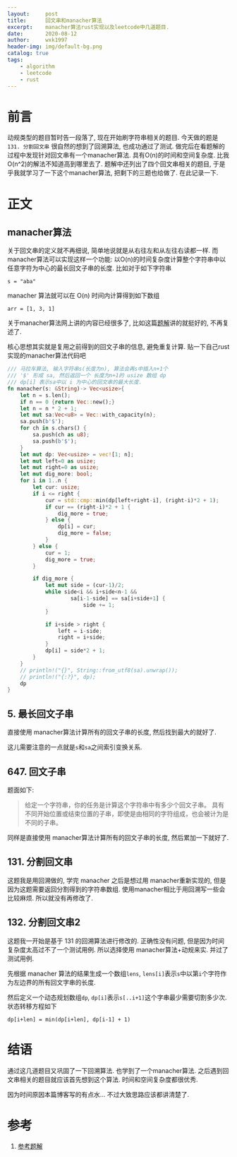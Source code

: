 ```yaml
---
layout:     post
title:      回文串和manacher算法
excerpt:    manacher算法rust实现以及leetcode中几道题目.
date:       2020-08-12
author:     wxk1997
header-img: img/default-bg.png
catalog: true
tags:
    - algorithm
    - leetcode
    - rust
---
```


# 前言

动规类型的题目暂时告一段落了, 现在开始刷字符串相关的题目. 今天做的题是 `131. 分割回文串` 很自然的想到了回溯算法, 也成功通过了测试. 做完后在看题解的过程中发现针对回文串有一个manacher算法. 具有O(n)的时间和空间复杂度. 比我O(n^2)的解法不知道高到哪里去了. 题解中还列出了四个回文串相关的题目, 于是乎我就学习了一下这个manacher算法, 把剩下的三题也给做了. 在此记录一下.

# 正文

## manacher算法

关于回文串的定义就不再细说, 简单地说就是从右往左和从左往右读都一样. 而manacher算法可以实现这样一个功能: 以O(n)的时间复杂度计算整个字符串中以任意字符为中心的最长回文子串的长度. 比如对于如下字符串

`s = "aba"`

manacher 算法就可以在 O(n) 时间内计算得到如下数组

`arr = [1, 3, 1]`

关于manacher算法网上讲的内容已经很多了, 比如这篇[题解](https://leetcode-cn.com/problems/palindrome-partitioning/solution/manacher-o1-qiu-ren-yi-zi-chuan-shi-fou-hui-wen-by/)讲的就挺好的, 不再复述了.

核心思想其实就是复用之前得到的回文子串的信息, 避免重复计算. 贴一下自己rust实现的manacher算法代码吧

```rust
/// 马拉车算法, 输入字符串s(长度为n), 算法会再s中插入n+1个
/// '$' 形成 sa, 然后返回一个 长度为n+1的 usize 数组 dp
/// dp[i] 表示sa中以 i 为中心的回文串的最大长度.
fn manacher(s: &String)-> Vec<usize>{
    let n = s.len();
    if n == 0 {return Vec::new();}
    let n = n * 2 + 1;
    let mut sa:Vec<u8> = Vec::with_capacity(n);
    sa.push(b'$');
    for ch in s.chars() {
        sa.push(ch as u8);
        sa.push(b'$');
    }
    let mut dp: Vec<usize> = vec![1; n];
    let mut left=0 as usize;
    let mut right=0 as usize;
    let mut dig_more: bool;
    for i in 1..n {
        let cur: usize;
        if i <= right {
            cur = std::cmp::min(dp[left+right-i], (right-i)*2 + 1);
            if cur == (right-i)*2 + 1 {
                dig_more = true;
            } else {
                dp[i] = cur;
                dig_more = false;
            }
        } else {
            cur = 1;
            dig_more = true;
        }

        if dig_more {
            let mut side = (cur-1)/2;
            while side<i && i+side<n-1 && 
                    sa[i-1-side] == sa[i+side+1] {
                        side += 1;
            }

            if i+side > right {
                left = i-side;
                right = i+side;
            }
            dp[i] = side*2 + 1;
        }
    }
    // println!("{}", String::from_utf8(sa).unwrap());
    // println!("{:?}", dp);
    dp
}

```

## 5. 最长回文子串

直接使用 manacher算法计算所有的回文子串的长度, 然后找到最大的就好了.

这儿需要注意的一点就是`s`和`sa`之间索引变换关系.

## 647. 回文子串

题面如下: 
>给定一个字符串，你的任务是计算这个字符串中有多少个回文子串。
具有不同开始位置或结束位置的子串，即使是由相同的字符组成，也会被计为是不同的子串。

同样是直接使用 manacher算法计算所有的回文子串的长度, 然后累加一下就好了.

## 131. 分割回文串

这题我是用回溯做的, 学完 manacher 之后是想过用 manacher重新实现的, 但是因为这题需要返回分割得到的字符串数组. 使用manacher相比于用回溯写一些会比较麻烦. 所以就没有再修改了.

## 132. 分割回文串2

这题我一开始是基于 131 的回溯算法进行修改的. 正确性没有问题, 但是因为时间复杂度太高过不了一个测试用例. 所以选择使用 manacher算法+动规来实. 并过了测试用例.

先根据 manacher 算法的结果生成一个数组`lens`, `lens[i]`表示`s`中以第`i`个字符作为左边界的所有回文字串的长度.

然后定义一个动态规划数组`dp`, `dp[i]`表示`s[..i+1]`这个字串最少需要切割多少次.状态转移方程如下

`dp[i+len] = min(dp[i+len], dp[i-1] + 1)`



# 结语

通过这几道题目又巩固了一下回溯算法. 也学到了一个manacher算法. 之后遇到回文串相关的题目就应该首先想到这个算法. 时间和空间复杂度都很优秀. 

因为时间原因本篇博客写的有点水... 不过大致思路应该都讲清楚了.

# 参考

1. [参考题解](https://leetcode-cn.com/problems/palindrome-partitioning/solution/manacher-o1-qiu-ren-yi-zi-chuan-shi-fou-hui-wen-by/)